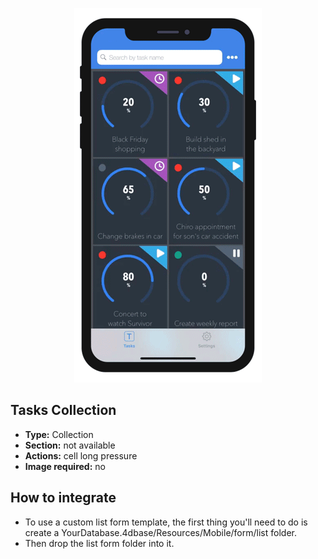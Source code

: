 <p align="center"><img src="https://github.com/4d-for-ios/4d-for-ios-form-list-TasksCollection/blob/master/template.gif" alt="Tasks Collection" height="auto" width="300"></p>

## Tasks Collection

* **Type:** Collection
* **Section:** not available
* **Actions:** cell long pressure
* **Image required:** no

## How to integrate

* To use a custom list form template, the first thing you'll need to do is create a YourDatabase.4dbase/Resources/Mobile/form/list folder.
* Then drop the list form folder into it.
